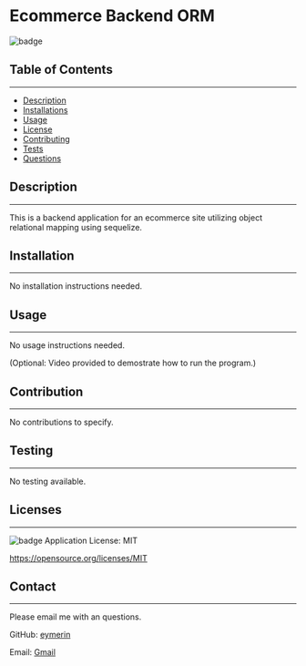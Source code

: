 # Ecommerce Backend ORM
  
  ![badge](https://img.shields.io/badge/license-MIT-blue)<br/>

  ## Table of Contents
  --------------------
  - [Description](#description)
  - [Installations](#installation)
  - [Usage](#usage)
  - [License](#licenses)
  - [Contributing](#contribution)
  - [Tests](#testing)
  - [Questions](#contact)

  ## Description
  --------------
  This is a backend application for an ecommerce site utilizing object relational mapping using sequelize.

  ## Installation
  ---------------
  No installation instructions needed.

  ## Usage
  --------
  No usage instructions needed.

  (Optional: Video provided to demostrate how to run the program.)

  ## Contribution
  ---------------
  No contributions to specify.

  ## Testing
  ----------
  No testing available.

  ## Licenses
  -----------
  ![badge](https://img.shields.io/badge/license-MIT-blue) Application License: MIT

  https://opensource.org/licenses/MIT

  ## Contact
  -----------
  Please email me with an questions.
  
  GitHub: [eymerin](https://github.com/eymerin)

  Email: [Gmail](mailto:garrett.bryce.young@gmail.com)

